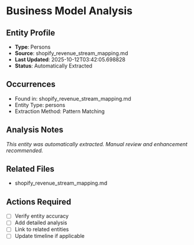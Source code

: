 # Business Model Analysis

## Entity Profile
- **Type**: Persons
- **Source**: shopify_revenue_stream_mapping.md
- **Last Updated**: 2025-10-12T03:42:05.698828
- **Status**: Automatically Extracted

## Occurrences
- Found in: shopify_revenue_stream_mapping.md
- Entity Type: persons
- Extraction Method: Pattern Matching

## Analysis Notes
*This entity was automatically extracted. Manual review and enhancement recommended.*

## Related Files
- shopify_revenue_stream_mapping.md

## Actions Required
- [ ] Verify entity accuracy
- [ ] Add detailed analysis
- [ ] Link to related entities
- [ ] Update timeline if applicable

